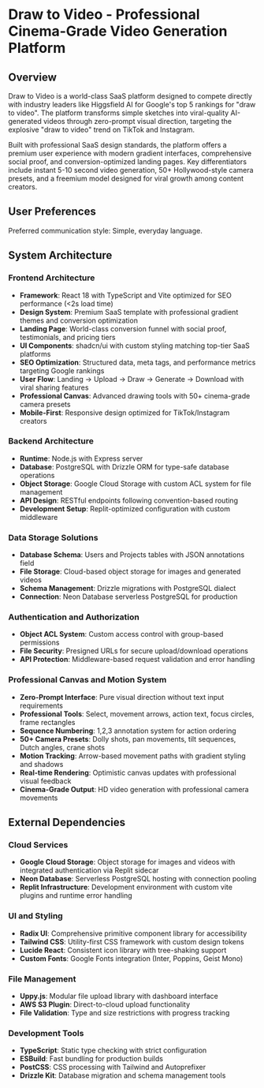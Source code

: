 # Draw to Video - Professional Cinema-Grade Video Generation Platform

## Overview

Draw to Video is a world-class SaaS platform designed to compete directly with industry leaders like Higgsfield AI for Google's top 5 rankings for "draw to video". The platform transforms simple sketches into viral-quality AI-generated videos through zero-prompt visual direction, targeting the explosive "draw to video" trend on TikTok and Instagram.

Built with professional SaaS design standards, the platform offers a premium user experience with modern gradient interfaces, comprehensive social proof, and conversion-optimized landing pages. Key differentiators include instant 5-10 second video generation, 50+ Hollywood-style camera presets, and a freemium model designed for viral growth among content creators.

## User Preferences

Preferred communication style: Simple, everyday language.

## System Architecture

### Frontend Architecture
- **Framework**: React 18 with TypeScript and Vite optimized for SEO performance (<2s load time)
- **Design System**: Premium SaaS template with professional gradient themes and conversion optimization
- **Landing Page**: World-class conversion funnel with social proof, testimonials, and pricing tiers
- **UI Components**: shadcn/ui with custom styling matching top-tier SaaS platforms
- **SEO Optimization**: Structured data, meta tags, and performance metrics targeting Google rankings
- **User Flow**: Landing → Upload → Draw → Generate → Download with viral sharing features
- **Professional Canvas**: Advanced drawing tools with 50+ cinema-grade camera presets
- **Mobile-First**: Responsive design optimized for TikTok/Instagram creators

### Backend Architecture
- **Runtime**: Node.js with Express server
- **Database**: PostgreSQL with Drizzle ORM for type-safe database operations
- **Object Storage**: Google Cloud Storage with custom ACL system for file management
- **API Design**: RESTful endpoints following convention-based routing
- **Development Setup**: Replit-optimized configuration with custom middleware

### Data Storage Solutions
- **Database Schema**: Users and Projects tables with JSON annotations field
- **File Storage**: Cloud-based object storage for images and generated videos
- **Schema Management**: Drizzle migrations with PostgreSQL dialect
- **Connection**: Neon Database serverless PostgreSQL for production

### Authentication and Authorization
- **Object ACL System**: Custom access control with group-based permissions
- **File Security**: Presigned URLs for secure upload/download operations
- **API Protection**: Middleware-based request validation and error handling

### Professional Canvas and Motion System
- **Zero-Prompt Interface**: Pure visual direction without text input requirements
- **Professional Tools**: Select, movement arrows, action text, focus circles, frame rectangles
- **Sequence Numbering**: 1,2,3 annotation system for action ordering
- **50+ Camera Presets**: Dolly shots, pan movements, tilt sequences, Dutch angles, crane shots
- **Motion Tracking**: Arrow-based movement paths with gradient styling and shadows
- **Real-time Rendering**: Optimistic canvas updates with professional visual feedback
- **Cinema-Grade Output**: HD video generation with professional camera movements

## External Dependencies

### Cloud Services
- **Google Cloud Storage**: Object storage for images and videos with integrated authentication via Replit sidecar
- **Neon Database**: Serverless PostgreSQL hosting with connection pooling
- **Replit Infrastructure**: Development environment with custom vite plugins and runtime error handling

### UI and Styling
- **Radix UI**: Comprehensive primitive component library for accessibility
- **Tailwind CSS**: Utility-first CSS framework with custom design tokens
- **Lucide React**: Consistent icon library with tree-shaking support
- **Custom Fonts**: Google Fonts integration (Inter, Poppins, Geist Mono)

### File Management
- **Uppy.js**: Modular file upload library with dashboard interface
- **AWS S3 Plugin**: Direct-to-cloud upload functionality
- **File Validation**: Type and size restrictions with progress tracking

### Development Tools
- **TypeScript**: Static type checking with strict configuration
- **ESBuild**: Fast bundling for production builds
- **PostCSS**: CSS processing with Tailwind and Autoprefixer
- **Drizzle Kit**: Database migration and schema management tools